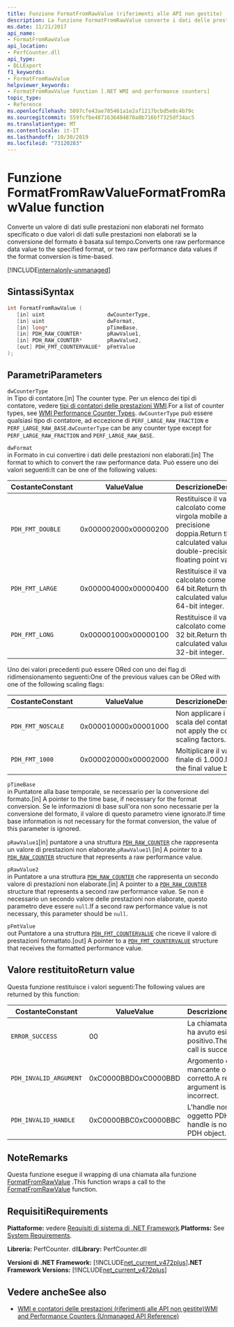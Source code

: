 ```yaml
---
title: Funzione FormatFromRawValue (riferimenti alle API non gestite)
description: La funzione FormatFromRawValue converte i dati delle prestazioni non elaborati in un formato specificato.
ms.date: 11/21/2017
api_name:
- FormatFromRawValue
api_location:
- PerfCounter.dll
api_type:
- DLLExport
f1_keywords:
- FormatFromRawValue
helpviewer_keywords:
- FormatFromRawValue function [.NET WMI and performance counters]
topic_type:
- Reference
ms.openlocfilehash: 5097cfe43ae785461a1e2af1217bcbd5e8c4b79c
ms.sourcegitcommit: 559fcfbe4871636494870a8b716bf7325df34ac5
ms.translationtype: MT
ms.contentlocale: it-IT
ms.lasthandoff: 10/30/2019
ms.locfileid: "73120283"
---
```

# <a name="formatfromrawvalue-function"></a><span data-ttu-id="c8464-103">Funzione FormatFromRawValue</span><span class="sxs-lookup"><span data-stu-id="c8464-103">FormatFromRawValue function</span></span>
<span data-ttu-id="c8464-104">Converte un valore di dati sulle prestazioni non elaborati nel formato specificato o due valori di dati sulle prestazioni non elaborati se la conversione del formato è basata sul tempo.</span><span class="sxs-lookup"><span data-stu-id="c8464-104">Converts one raw performance data value to the specified format, or two raw performance data values if the format conversion is time-based.</span></span> 

[!INCLUDE[internalonly-unmanaged](../../../../includes/internalonly-unmanaged.md)]

## <a name="syntax"></a><span data-ttu-id="c8464-105">Sintassi</span><span class="sxs-lookup"><span data-stu-id="c8464-105">Syntax</span></span>

```cpp
int FormatFromRawValue (
   [in] uint                    dwCounterType, 
   [in] uint                    dwFormat, 
   [in] long*                   pTimeBase,
   [in] PDH_RAW_COUNTER*        pRawValue1,
   [in] PDH_RAW_COUNTER*        pRawValue2,
   [out] PDH_FMT_COUNTERVALUE*  pFmtValue
); 
```

## <a name="parameters"></a><span data-ttu-id="c8464-106">Parametri</span><span class="sxs-lookup"><span data-stu-id="c8464-106">Parameters</span></span>

`dwCounterType`\
<span data-ttu-id="c8464-107">in Tipo di contatore.</span><span class="sxs-lookup"><span data-stu-id="c8464-107">[in] The counter type.</span></span> <span data-ttu-id="c8464-108">Per un elenco dei tipi di contatore, vedere [tipi di contatori delle prestazioni WMI](/windows/desktop/WmiSdk/wmi-performance-counter-types).</span><span class="sxs-lookup"><span data-stu-id="c8464-108">For a list of counter types, see [WMI Performance Counter Types](/windows/desktop/WmiSdk/wmi-performance-counter-types).</span></span> <span data-ttu-id="c8464-109">`dwCounterType` può essere qualsiasi tipo di contatore, ad eccezione di `PERF_LARGE_RAW_FRACTION` e `PERF_LARGE_RAW_BASE`.</span><span class="sxs-lookup"><span data-stu-id="c8464-109">`dwCounterType` can be any counter type except for `PERF_LARGE_RAW_FRACTION` and `PERF_LARGE_RAW_BASE`.</span></span> 

`dwFormat`\
<span data-ttu-id="c8464-110">in Formato in cui convertire i dati delle prestazioni non elaborati.</span><span class="sxs-lookup"><span data-stu-id="c8464-110">[in] The format to which to convert the raw performance data.</span></span> <span data-ttu-id="c8464-111">Può essere uno dei valori seguenti:</span><span class="sxs-lookup"><span data-stu-id="c8464-111">It can be one of the following values:</span></span>

|<span data-ttu-id="c8464-112">Costante</span><span class="sxs-lookup"><span data-stu-id="c8464-112">Constant</span></span>  |<span data-ttu-id="c8464-113">Value</span><span class="sxs-lookup"><span data-stu-id="c8464-113">Value</span></span>  |<span data-ttu-id="c8464-114">Descrizione</span><span class="sxs-lookup"><span data-stu-id="c8464-114">Description</span></span> |
|---------|---------|---------|
| `PDH_FMT_DOUBLE` |<span data-ttu-id="c8464-115">0x00000200</span><span class="sxs-lookup"><span data-stu-id="c8464-115">0x00000200</span></span> | <span data-ttu-id="c8464-116">Restituisce il valore calcolato come valore a virgola mobile a precisione doppia.</span><span class="sxs-lookup"><span data-stu-id="c8464-116">Return the calculated value as a double-precision floating point value.</span></span> | 
| `PDH_FMT_LARGE` | <span data-ttu-id="c8464-117">0x00000400</span><span class="sxs-lookup"><span data-stu-id="c8464-117">0x00000400</span></span> | <span data-ttu-id="c8464-118">Restituisce il valore calcolato come intero a 64 bit.</span><span class="sxs-lookup"><span data-stu-id="c8464-118">Return the calculated value as a 64-bit integer.</span></span> |
| `PDH_FMT_LONG` | <span data-ttu-id="c8464-119">0x00000100</span><span class="sxs-lookup"><span data-stu-id="c8464-119">0x00000100</span></span> | <span data-ttu-id="c8464-120">Restituisce il valore calcolato come intero a 32 bit.</span><span class="sxs-lookup"><span data-stu-id="c8464-120">Return the calculated value as a 32-bit integer.</span></span> |

<span data-ttu-id="c8464-121">Uno dei valori precedenti può essere ORed con uno dei flag di ridimensionamento seguenti:</span><span class="sxs-lookup"><span data-stu-id="c8464-121">One of the previous values can be ORed with one of the following scaling flags:</span></span>

|<span data-ttu-id="c8464-122">Costante</span><span class="sxs-lookup"><span data-stu-id="c8464-122">Constant</span></span>  |<span data-ttu-id="c8464-123">Value</span><span class="sxs-lookup"><span data-stu-id="c8464-123">Value</span></span>  |<span data-ttu-id="c8464-124">Descrizione</span><span class="sxs-lookup"><span data-stu-id="c8464-124">Description</span></span> |
|---------|---------|---------|
| `PDH_FMT_NOSCALE` | <span data-ttu-id="c8464-125">0x00001000</span><span class="sxs-lookup"><span data-stu-id="c8464-125">0x00001000</span></span> | <span data-ttu-id="c8464-126">Non applicare i fattori di scala del contatore.</span><span class="sxs-lookup"><span data-stu-id="c8464-126">Do not apply the counter's scaling factors.</span></span> |
| `PDH_FMT_1000` | <span data-ttu-id="c8464-127">0x00002000</span><span class="sxs-lookup"><span data-stu-id="c8464-127">0x00002000</span></span> | <span data-ttu-id="c8464-128">Moltiplicare il valore finale di 1.000.</span><span class="sxs-lookup"><span data-stu-id="c8464-128">Multiply the final value by 1,000.</span></span> | 

`pTimeBase`\
<span data-ttu-id="c8464-129">in Puntatore alla base temporale, se necessario per la conversione del formato.</span><span class="sxs-lookup"><span data-stu-id="c8464-129">[in] A pointer to the time base, if necessary for the format conversion.</span></span> <span data-ttu-id="c8464-130">Se le informazioni di base sull'ora non sono necessarie per la conversione del formato, il valore di questo parametro viene ignorato.</span><span class="sxs-lookup"><span data-stu-id="c8464-130">If time base information is not necessary for the format conversion, the value of this parameter is ignored.</span></span>

<span data-ttu-id="c8464-131">`pRawValue1`[in] puntatore a una struttura [`PDH_RAW_COUNTER`](/windows/win32/api/pdh/ns-pdh-pdh_raw_counter) che rappresenta un valore di prestazioni non elaborate.</span><span class="sxs-lookup"><span data-stu-id="c8464-131">`pRawValue1`\ [in] A pointer to a [`PDH_RAW_COUNTER`](/windows/win32/api/pdh/ns-pdh-pdh_raw_counter) structure that represents a raw performance value.</span></span>

`pRawValue2`\
<span data-ttu-id="c8464-132">in Puntatore a una struttura [`PDH_RAW_COUNTER`](/windows/win32/api/pdh/ns-pdh-pdh_raw_counter) che rappresenta un secondo valore di prestazioni non elaborate.</span><span class="sxs-lookup"><span data-stu-id="c8464-132">[in] A pointer to a [`PDH_RAW_COUNTER`](/windows/win32/api/pdh/ns-pdh-pdh_raw_counter) structure that represents a second raw performance value.</span></span> <span data-ttu-id="c8464-133">Se non è necessario un secondo valore delle prestazioni non elaborate, questo parametro deve essere `null`.</span><span class="sxs-lookup"><span data-stu-id="c8464-133">If a second raw performance value is not necessary, this parameter should be `null`.</span></span>

`pFmtValue`\
<span data-ttu-id="c8464-134">out Puntatore a una struttura [`PDH_FMT_COUNTERVALUE`](/windows/win32/api/pdh/ns-pdh-pdh_fmt_countervalue) che riceve il valore di prestazioni formattato.</span><span class="sxs-lookup"><span data-stu-id="c8464-134">[out] A pointer to a [`PDH_FMT_COUNTERVALUE`](/windows/win32/api/pdh/ns-pdh-pdh_fmt_countervalue) structure that receives the formatted performance value.</span></span>

## <a name="return-value"></a><span data-ttu-id="c8464-135">Valore restituito</span><span class="sxs-lookup"><span data-stu-id="c8464-135">Return value</span></span>

<span data-ttu-id="c8464-136">Questa funzione restituisce i valori seguenti:</span><span class="sxs-lookup"><span data-stu-id="c8464-136">The following values are returned by this function:</span></span>

|<span data-ttu-id="c8464-137">Costante</span><span class="sxs-lookup"><span data-stu-id="c8464-137">Constant</span></span>  |<span data-ttu-id="c8464-138">Value</span><span class="sxs-lookup"><span data-stu-id="c8464-138">Value</span></span>  |<span data-ttu-id="c8464-139">Descrizione</span><span class="sxs-lookup"><span data-stu-id="c8464-139">Description</span></span>  |
|---------|---------|---------|
| `ERROR_SUCCESS` | <span data-ttu-id="c8464-140">0</span><span class="sxs-lookup"><span data-stu-id="c8464-140">0</span></span> | <span data-ttu-id="c8464-141">La chiamata di funzione ha avuto esito positivo.</span><span class="sxs-lookup"><span data-stu-id="c8464-141">The function call is successful.</span></span> |
| `PDH_INVALID_ARGUMENT` | <span data-ttu-id="c8464-142">0xC0000BBD</span><span class="sxs-lookup"><span data-stu-id="c8464-142">0xC0000BBD</span></span> | <span data-ttu-id="c8464-143">Argomento obbligatorio mancante o non corretto.</span><span class="sxs-lookup"><span data-stu-id="c8464-143">A required argument is missing or incorrect.</span></span> | 
| `PDH_INVALID_HANDLE` | <span data-ttu-id="c8464-144">0xC0000BBC</span><span class="sxs-lookup"><span data-stu-id="c8464-144">0xC0000BBC</span></span> | <span data-ttu-id="c8464-145">L'handle non è un oggetto PDH valido.</span><span class="sxs-lookup"><span data-stu-id="c8464-145">The handle is not a valid PDH object.</span></span> |

## <a name="remarks"></a><span data-ttu-id="c8464-146">Note</span><span class="sxs-lookup"><span data-stu-id="c8464-146">Remarks</span></span>

<span data-ttu-id="c8464-147">Questa funzione esegue il wrapping di una chiamata alla funzione [FormatFromRawValue](https://docs.microsoft.com/previous-versions/ms231047(v=vs.85)) .</span><span class="sxs-lookup"><span data-stu-id="c8464-147">This function wraps a call to the [FormatFromRawValue](https://docs.microsoft.com/previous-versions/ms231047(v=vs.85)) function.</span></span>

## <a name="requirements"></a><span data-ttu-id="c8464-148">Requisiti</span><span class="sxs-lookup"><span data-stu-id="c8464-148">Requirements</span></span>

 <span data-ttu-id="c8464-149">**Piattaforme:** vedere [Requisiti di sistema di .NET Framework](../../get-started/system-requirements.md).</span><span class="sxs-lookup"><span data-stu-id="c8464-149">**Platforms:** See [System Requirements](../../get-started/system-requirements.md).</span></span>

 <span data-ttu-id="c8464-150">**Libreria:** PerfCounter. dll</span><span class="sxs-lookup"><span data-stu-id="c8464-150">**Library:** PerfCounter.dll</span></span>

 <span data-ttu-id="c8464-151">**Versioni di .NET Framework:** [!INCLUDE[net_current_v472plus](../../../../includes/net-current-v472plus.md)]</span><span class="sxs-lookup"><span data-stu-id="c8464-151">**.NET Framework Versions:** [!INCLUDE[net_current_v472plus](../../../../includes/net-current-v472plus.md)]</span></span>

## <a name="see-also"></a><span data-ttu-id="c8464-152">Vedere anche</span><span class="sxs-lookup"><span data-stu-id="c8464-152">See also</span></span>

- [<span data-ttu-id="c8464-153">WMI e contatori delle prestazioni (riferimenti alle API non gestite)</span><span class="sxs-lookup"><span data-stu-id="c8464-153">WMI and Performance Counters (Unmanaged API Reference)</span></span>](index.md)
